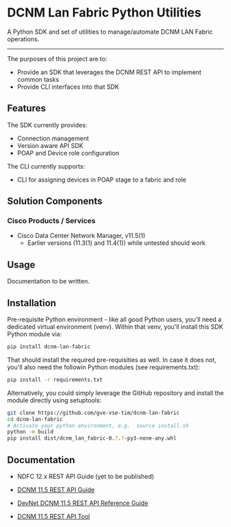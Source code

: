 # DCNM Lan Fabric Python Utilities

A Python SDK and set of utilities to manage/automate DCNM LAN Fabric operations.

---

The purposes of this project are to:
- Provide an SDK that leverages the DCNM REST API to implement common tasks
- Provide CLI interfaces into that SDK

## Features

The SDK currently provides:
- Connection management
- Version aware API SDK
- POAP and Device role configuration

The CLI currently supports:
- CLI for assigning devices in POAP stage to a fabric and role

## Solution Components

### Cisco Products / Services

- Cisco Data Center Network Manager, v11.5(1)
  - Earlier versions (11.3(1) and 11.4(1)) while untested should work

## Usage

Documentation to be written.

## Installation

Pre-requisite Python environment - like all good Python users, you'll need a
dedicated virtual environment (venv). Within that venv, you'll install this
SDK Python module via:

```bash
pip install dcnm-lan-fabric
```

That should install the required pre-requisities as well.  In case it does not,
you'll also need the followin Python modules (see requirements.txt):

```bash
pip install -r requirements.txt
```

Alternatively, you could simply leverage the GitHub repository and install the
module directly using setuptools:

```bash
git clone https://github.com/gve-vse-tim/dcnm-lan-fabric
cd dcnm-lan-fabric
# Activate your python environment, e.g.  source install.sh
python -m build
pip install dist/dcnm_lan_fabric-0.?.?-py3-none-any.whl
```

## Documentation

- NDFC 12.x REST API Guide (yet to be published)

- [DCNM 11.5 REST API Guide](https://www.cisco.com/c/en/us/td/docs/dcn/dcnm/1151/restapi/cisco-dcnm-rest-api-guide-1151.html)
- [DevNet DCNM 11.5 REST API Reference Guide](https://developer.cisco.com/docs/data-center-network-manager/11-5-1/)
- [DCNM 11.5 REST API Tool](https://www.cisco.com/c/en/us/td/docs/dcn/dcnm/1151/restapi/cisco-dcnm-rest-api-guide-1151.html#task_etx_dhn_xjb)


